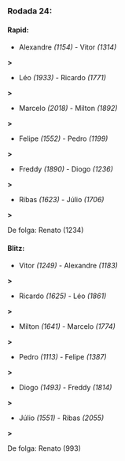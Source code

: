 ### Rodada 24:

#### Rapid:

* Alexandre *(1154)*     -     Vitor *(1314)*

 **>** 
* Léo *(1933)*     -     Ricardo *(1771)*

 **>** 
* Marcelo *(2018)*     -     Milton *(1892)*

 **>** 
* Felipe *(1552)*     -     Pedro *(1199)*

 **>** 
* Freddy *(1890)*     -     Diogo *(1236)*

 **>** 
* Ribas *(1623)*     -     Júlio *(1706)*

 **>** 

De folga: Renato (1234)

#### Blitz:

* Vitor *(1249)*     -     Alexandre *(1183)*

 **>** 
* Ricardo *(1625)*     -     Léo *(1861)*

 **>** 
* Milton *(1641)*     -     Marcelo *(1774)*

 **>** 
* Pedro *(1113)*     -     Felipe *(1387)*

 **>** 
* Diogo *(1493)*     -     Freddy *(1814)*

 **>** 
* Júlio *(1551)*     -     Ribas *(2055)*

 **>** 

De folga: Renato (993)

